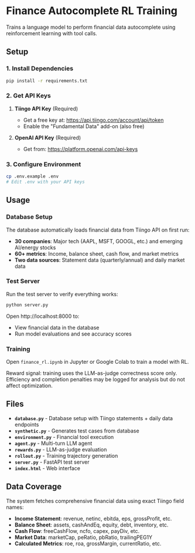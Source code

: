 # Finance Autocomplete RL Training

Trains a language model to perform financial data autocomplete using reinforcement learning with tool calls.

## Setup

### 1. Install Dependencies

```bash
pip install -r requirements.txt
```

### 2. Get API Keys

1. **Tiingo API Key** (Required)
   - Get a free key at: https://api.tiingo.com/account/api/token
   - Enable the "Fundamental Data" add-on (also free)

2. **OpenAI API Key** (Required)
   - Get from: https://platform.openai.com/api-keys

### 3. Configure Environment

```bash
cp .env.example .env
# Edit .env with your API keys
```

## Usage

### Database Setup

The database automatically loads financial data from Tiingo API on first run:
- **30 companies**: Major tech (AAPL, MSFT, GOOGL, etc.) and emerging AI/energy stocks
- **60+ metrics**: Income, balance sheet, cash flow, and market metrics
- **Two data sources**: Statement data (quarterly/annual) and daily market data

### Test Server

Run the test server to verify everything works:

```bash
python server.py
```

Open http://localhost:8000 to:
- View financial data in the database
- Run model evaluations and see accuracy scores

### Training

Open `finance_rl.ipynb` in Jupyter or Google Colab to train a model with RL.

Reward signal: training uses the LLM-as-judge correctness score only. Efficiency and completion penalties may be logged for analysis but do not affect optimization.

## Files

- **`database.py`** - Database setup with Tiingo statements + daily data endpoints
- **`synthetic.py`** - Generates test cases from database
- **`environment.py`** - Financial tool execution
- **`agent.py`** - Multi-turn LLM agent
- **`rewards.py`** - LLM-as-judge evaluation
- **`rollout.py`** - Training trajectory generation
- **`server.py`** - FastAPI test server
- **`index.html`** - Web interface

## Data Coverage

The system fetches comprehensive financial data using exact Tiingo field names:
- **Income Statement**: revenue, netinc, ebitda, eps, grossProfit, etc.
- **Balance Sheet**: assets, cashAndEq, equity, debt, inventory, etc.
- **Cash Flow**: freeCashFlow, ncfo, capex, payDiv, etc.
- **Market Data**: marketCap, peRatio, pbRatio, trailingPEG1Y
- **Calculated Metrics**: roe, roa, grossMargin, currentRatio, etc.